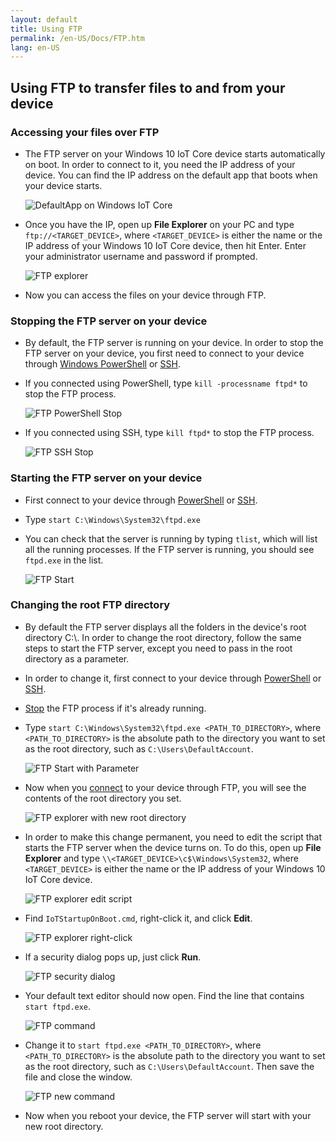 ```yaml
---
layout: default
title: Using FTP
permalink: /en-US/Docs/FTP.htm
lang: en-US
---
```


## Using FTP to transfer files to and from your device

### Accessing your files over FTP<a name="accessftp"/>
* The FTP server on your Windows 10 IoT Core device starts automatically on boot.  In order to connect to it, you need the IP address of your device.  You can find the IP address on the default app that boots when your device starts.

    ![DefaultApp on Windows IoT Core]({{site.baseurl}}/Resources/images/DefaultApp.png)
    
* Once you have the IP, open up **File Explorer** on your PC and type `ftp://<TARGET_DEVICE>`, where `<TARGET_DEVICE>` is either the name or the IP address of your Windows 10 IoT Core device, then hit Enter.  Enter your administrator username and password if prompted.

    ![FTP explorer]({{site.baseurl}}/Resources/images/ftp/ftp_explorer.png)

* Now you can access the files on your device through FTP.

### Stopping the FTP server on your device<a name="stopftp"/>
* By default, the FTP server is running on your device.  In order to stop the FTP server on your device, you first need to connect to your device through [Windows PowerShell]({{site.baseurl}}/{{page.lang}}/Samples/PowerShell.htm) or [SSH]({{site.baseurl}}/{{page.lang}}/Samples/SSH.htm).  
* If you connected using PowerShell, type `kill -processname ftpd*` to stop the FTP process.

    ![FTP PowerShell Stop]({{site.baseurl}}/Resources/images/ftp/ftp_kill_powershell.png)
    
* If you connected using SSH, type `kill ftpd*` to stop the FTP process.

    ![FTP SSH Stop]({{site.baseurl}}/Resources/images/ftp/ftp_kill_ssh.png)
    
### Starting the FTP server on your device
* First connect to your device through [PowerShell]({{site.baseurl}}/{{page.lang}}/Samples/PowerShell.htm) or [SSH]({{site.baseurl}}/{{page.lang}}/Samples/SSH.htm).
* Type `start C:\Windows\System32\ftpd.exe`
* You can check that the server is running by typing `tlist`, which will list all the running processes.  If the FTP server is running, you should see `ftpd.exe` in the list.

    ![FTP Start]({{site.baseurl}}/Resources/images/ftp/ftp_start.png)

### Changing the root FTP directory
* By default the FTP server displays all the folders in the device's root directory C:\\.  In order to change the root directory, follow the same steps to start the FTP server, except you need to pass in the root directory as a parameter.
* In order to change it, first connect to your device through [PowerShell]({{site.baseurl}}/{{page.lang}}/Samples/PowerShell.htm) or [SSH]({{site.baseurl}}/{{page.lang}}/Samples/SSH.htm).
* [Stop](#stopftp) the FTP process if it's already running.
* Type `start C:\Windows\System32\ftpd.exe <PATH_TO_DIRECTORY>`, where `<PATH_TO_DIRECTORY>` is the absolute path to the directory you want to set as the root directory, such as `C:\Users\DefaultAccount`.

    ![FTP Start with Parameter]({{site.baseurl}}/Resources/images/ftp/ftp_start_parameter.png)
    
* Now when you [connect](#accessftp) to your device through FTP, you will see the contents of the root directory you set.

    ![FTP explorer with new root directory]({{site.baseurl}}/Resources/images/ftp/ftp_explorer_parameter.png)

* In order to make this change permanent, you need to edit the script that starts the FTP server when the device turns on.  To do this, open up **File Explorer** and type `\\<TARGET_DEVICE>\c$\Windows\System32`, where `<TARGET_DEVICE>` is either the name or the IP address of your Windows 10 IoT Core device.

    ![FTP explorer edit script]({{site.baseurl}}/Resources/images/ftp/ftp_edit_script.png)
    
* Find `IoTStartupOnBoot.cmd`, right-click it, and click **Edit**.

    ![FTP explorer right-click]({{site.baseurl}}/Resources/images/ftp/ftp_right_click.png)
    
* If a security dialog pops up, just click **Run**.

    ![FTP security dialog]({{site.baseurl}}/Resources/images/ftp/ftp_security_warning.png)
    
* Your default text editor should now open.  Find the line that contains `start ftpd.exe`.

    ![FTP command]({{site.baseurl}}/Resources/images/ftp/ftp_edit_command.png)

* Change it to `start ftpd.exe <PATH_TO_DIRECTORY>`, where `<PATH_TO_DIRECTORY>` is the absolute path to the directory you want to set as the root directory, such as `C:\Users\DefaultAccount`.  Then save the file and close the window.

    ![FTP new command]({{site.baseurl}}/Resources/images/ftp/ftp_save.png)
    
* Now when you reboot your device, the FTP server will start with your new root directory.